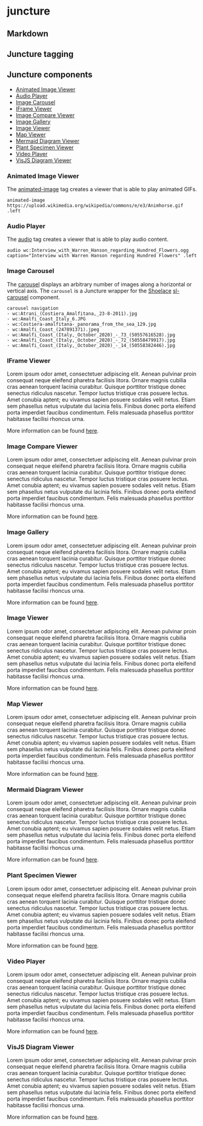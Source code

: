 # juncture

## Markdown

## Juncture tagging

## Juncture components

- [Animated Image Viewer](#animated-image-viewer)
- [Audio Player](#audio-player)
- [Image Carousel](#image-carousel)
- [IFrame Viewer](#iframe-viewer)
- [Image Compare Viewer](#image-compare-viewer)
- [Image Gallery](#image-gallery)
- [Image Viewer](#image-viewer)
- [Map Viewer](#map-viewer)
- [Mermaid Diagram Viewer](#mermaid-diagram-viewer)
- [Plant Specimen Viewer](#plant-specimen-viewer)
- [Video Player](#video-player)
- [VisJS Diagram Viewer](#visjs-diagram-viewer)

### Animated Image Viewer

The [animated-image](https://docs.juncture-digital.org/components/animated-image-viewer) tag creates a viewer that is able to play animated GIFs.

`animated-image https://upload.wikimedia.org/wikipedia/commons/e/e3/Animhorse.gif .left`

### Audio Player

The [audio](https://docs.juncture-digital.org/components/audio-player) tag creates a viewer that is able to play audio content.

`audio wc:Interview_with_Warren_Hanson_regarding_Hundred_Flowers.ogg caption="Interview with Warren Hanson regarding Hundred Flowers" .left`

### Image Carousel

The [carousel](https://docs.juncture-digital.org/components/image-carousel) displays an arbitrary number of images along a horizontal or vertical axis.  The `carousel` is a Juncture wrapper for the [Shoelace](https://shoelace.style/) [sl-carousel](https://shoelace.style/components/carousel) component.

```
carousel navigation
- wc:Atrani_(Costiera_Amalfitana,_23-8-2011).jpg
- wc:Amalfi_Coast_Italy_6.JPG
- wc:Costiera-amalfitana-_panorama_from_the_sea_129.jpg
- wc:Amalfi_Coast_(247891371).jpeg
- wc:Amalfi_Coast_(Italy,_October_2020)_-_73_(50557616528).jpg
- wc:Amalfi_Coast_(Italy,_October_2020)_-_72_(50558479917).jpg
- wc:Amalfi_Coast_(Italy,_October_2020)_-_14_(50558382446).jpg
```

### IFrame Viewer

Lorem ipsum odor amet, consectetuer adipiscing elit. Aenean pulvinar proin consequat neque eleifend pharetra facilisis litora. Ornare magnis cubilia cras aenean torquent lacinia curabitur. Quisque porttitor tristique donec senectus ridiculus nascetur. Tempor luctus tristique cras posuere lectus. Amet conubia aptent; eu vivamus sapien posuere sodales velit netus. Etiam sem phasellus netus vulputate dui lacinia felis. Finibus donec porta eleifend porta imperdiet faucibus condimentum. Felis malesuada phasellus porttitor habitasse facilisi rhoncus urna.

More information can be found [here](https://docs.juncture-digital.org/components/iframe-viewer).

### Image Compare Viewer

Lorem ipsum odor amet, consectetuer adipiscing elit. Aenean pulvinar proin consequat neque eleifend pharetra facilisis litora. Ornare magnis cubilia cras aenean torquent lacinia curabitur. Quisque porttitor tristique donec senectus ridiculus nascetur. Tempor luctus tristique cras posuere lectus. Amet conubia aptent; eu vivamus sapien posuere sodales velit netus. Etiam sem phasellus netus vulputate dui lacinia felis. Finibus donec porta eleifend porta imperdiet faucibus condimentum. Felis malesuada phasellus porttitor habitasse facilisi rhoncus urna.

More information can be found [here](https://docs.juncture-digital.org/components/image-compare-viewer).

### Image Gallery

Lorem ipsum odor amet, consectetuer adipiscing elit. Aenean pulvinar proin consequat neque eleifend pharetra facilisis litora. Ornare magnis cubilia cras aenean torquent lacinia curabitur. Quisque porttitor tristique donec senectus ridiculus nascetur. Tempor luctus tristique cras posuere lectus. Amet conubia aptent; eu vivamus sapien posuere sodales velit netus. Etiam sem phasellus netus vulputate dui lacinia felis. Finibus donec porta eleifend porta imperdiet faucibus condimentum. Felis malesuada phasellus porttitor habitasse facilisi rhoncus urna.

More information can be found [here](https://docs.juncture-digital.org/components/image-gallery).

### Image Viewer

Lorem ipsum odor amet, consectetuer adipiscing elit. Aenean pulvinar proin consequat neque eleifend pharetra facilisis litora. Ornare magnis cubilia cras aenean torquent lacinia curabitur. Quisque porttitor tristique donec senectus ridiculus nascetur. Tempor luctus tristique cras posuere lectus. Amet conubia aptent; eu vivamus sapien posuere sodales velit netus. Etiam sem phasellus netus vulputate dui lacinia felis. Finibus donec porta eleifend porta imperdiet faucibus condimentum. Felis malesuada phasellus porttitor habitasse facilisi rhoncus urna.

More information can be found [here](https://docs.juncture-digital.org/components/image-viewer).

### Map Viewer

Lorem ipsum odor amet, consectetuer adipiscing elit. Aenean pulvinar proin consequat neque eleifend pharetra facilisis litora. Ornare magnis cubilia cras aenean torquent lacinia curabitur. Quisque porttitor tristique donec senectus ridiculus nascetur. Tempor luctus tristique cras posuere lectus. Amet conubia aptent; eu vivamus sapien posuere sodales velit netus. Etiam sem phasellus netus vulputate dui lacinia felis. Finibus donec porta eleifend porta imperdiet faucibus condimentum. Felis malesuada phasellus porttitor habitasse facilisi rhoncus urna.

More information can be found [here](https://docs.juncture-digital.org/components/map-viewer).

### Mermaid Diagram Viewer

Lorem ipsum odor amet, consectetuer adipiscing elit. Aenean pulvinar proin consequat neque eleifend pharetra facilisis litora. Ornare magnis cubilia cras aenean torquent lacinia curabitur. Quisque porttitor tristique donec senectus ridiculus nascetur. Tempor luctus tristique cras posuere lectus. Amet conubia aptent; eu vivamus sapien posuere sodales velit netus. Etiam sem phasellus netus vulputate dui lacinia felis. Finibus donec porta eleifend porta imperdiet faucibus condimentum. Felis malesuada phasellus porttitor habitasse facilisi rhoncus urna.

More information can be found [here](https://docs.juncture-digital.org/components/mermaid-diagram-viewer).

### Plant Specimen Viewer

Lorem ipsum odor amet, consectetuer adipiscing elit. Aenean pulvinar proin consequat neque eleifend pharetra facilisis litora. Ornare magnis cubilia cras aenean torquent lacinia curabitur. Quisque porttitor tristique donec senectus ridiculus nascetur. Tempor luctus tristique cras posuere lectus. Amet conubia aptent; eu vivamus sapien posuere sodales velit netus. Etiam sem phasellus netus vulputate dui lacinia felis. Finibus donec porta eleifend porta imperdiet faucibus condimentum. Felis malesuada phasellus porttitor habitasse facilisi rhoncus urna.

More information can be found [here](https://docs.juncture-digital.org/components/plant-specimen-viewer).

### Video Player

Lorem ipsum odor amet, consectetuer adipiscing elit. Aenean pulvinar proin consequat neque eleifend pharetra facilisis litora. Ornare magnis cubilia cras aenean torquent lacinia curabitur. Quisque porttitor tristique donec senectus ridiculus nascetur. Tempor luctus tristique cras posuere lectus. Amet conubia aptent; eu vivamus sapien posuere sodales velit netus. Etiam sem phasellus netus vulputate dui lacinia felis. Finibus donec porta eleifend porta imperdiet faucibus condimentum. Felis malesuada phasellus porttitor habitasse facilisi rhoncus urna.

More information can be found [here](https://docs.juncture-digital.org/components/video-player).

### VisJS Diagram Viewer

Lorem ipsum odor amet, consectetuer adipiscing elit. Aenean pulvinar proin consequat neque eleifend pharetra facilisis litora. Ornare magnis cubilia cras aenean torquent lacinia curabitur. Quisque porttitor tristique donec senectus ridiculus nascetur. Tempor luctus tristique cras posuere lectus. Amet conubia aptent; eu vivamus sapien posuere sodales velit netus. Etiam sem phasellus netus vulputate dui lacinia felis. Finibus donec porta eleifend porta imperdiet faucibus condimentum. Felis malesuada phasellus porttitor habitasse facilisi rhoncus urna.

More information can be found [here](https://docs.juncture-digital.org/components/visjs-diagram-viewer).
